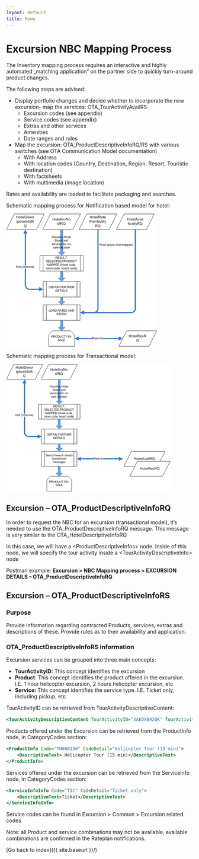 ```yaml
---
layout: default
title: Home
---
```


# Excursion NBC Mapping Process

The Inventory mapping process requires an interactive and highly automated „matching application“ on the partner side to quickly turn-around product changes.

The following steps are advised:

- Display portfolio changes and decide whether to incorporate the new excursion- map the services: OTA_TourActivityAvailRS
  - Excursion codes (see appendix)
  - Service codes (see appendix)
  - Extras and other services
  - Amenities
  - Date ranges and rules
- Map the excursion: OTA_ProductDescriptiveInfoRQ/RS with various switches (see OTA Communication Model documentation)
  - With Address
  - With location codes (Country, Destination, Region, Resort, Touristic destination)
  - With factsheets
  - With multimedia (image location)

Rates and availability are loaded to facilitate packaging and searches.

Schematic mapping process for Notification based model for hotel:

![Mapping notification process diagram](./XA_Common_Pictures/XA_NBC_Mapping_Graphic1.png)

Schematic mapping process for Transactional model:

![Mapping transactional process diagram](./XA_Common_Pictures/XA_NBC_Mapping_Graphic2.png)

## Excursion – OTA_ProductDescriptiveInfoRQ

In order to request the NBC for an excursion (transactional model), it’s needed to use the OTA_ProductDescriptiveInfoRQ message. This message is very similar to the OTA_HotelDescriptiveInfoRQ

In this case, we will have a &lt;ProductDescriptiveInfos&gt; node. Inside of this node, we will specify the tour activity inside a &lt;TourActivityDescriptiveInfo&gt; node

Postman example:
**Excursion > NBC Mapping process > EXCURSION DETAILS – OTA_ProductDescriptiveInfoRQ**

## Excursion – OTA_ProductDescriptiveInfoRS

### **Purpose**

Provide information regarding contracted Products, services, extras and descriptions of these. Provide rules as to their availability and application.

### **OTA_ProductDescriptiveInfoRS information**

Excursion services can be grouped into three main concepts:

- **TourActivityID:** This concept identifies the excursion
- **Product**: This concept identifies the product offered in the excursion. I.E. 1 hour helicopter excursion, 2 hours helicopter excursion, etc
- **Service:** This concept identifies the service type. I.E. Ticket only, including pickup, etc

TourActivityID can be retrieved from TourActivityDescriptiveContent:

```xml
<TourActivityDescriptiveContent TourActivityID="XAEDXB92QK" TourActivityName="Helicopter Tour Atlantis" RPH="1">
```

Products offered under the Excursion can be retrieved from the ProductInfo node, in CategoryCodes section:

```xml
<ProductInfo Code="TH000150" CodeDetail="Helicopter Tour (15 min)">
	<DescriptiveText> Helicopter Tour (15 min)</DescriptiveText>
</ProductInfo>
```

Services offered under the excursion can be retrieved from the ServiceInfo node, in CategoryCodes section:
```xml
<ServiceInfoInfo Code="TIC" CodeDetail="Ticket only">
	<DescriptiveText>Ticket</DescriptiveText>
</ServiceInfoInfo>
```

Service codes can be found in Excursion > Common > Excursion related codes

Note: all Product and service combinations may not be available, available combinations are confirmed in the Rateplan notifications.


[Go back to index]({{ site.baseurl }}/)

